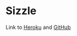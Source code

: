 # Sizzle

Link to 
[Heroku](https://sizzle-app.herokuapp.com/)
and
[GitHub](https://github.com/DEG18/Sizzle)